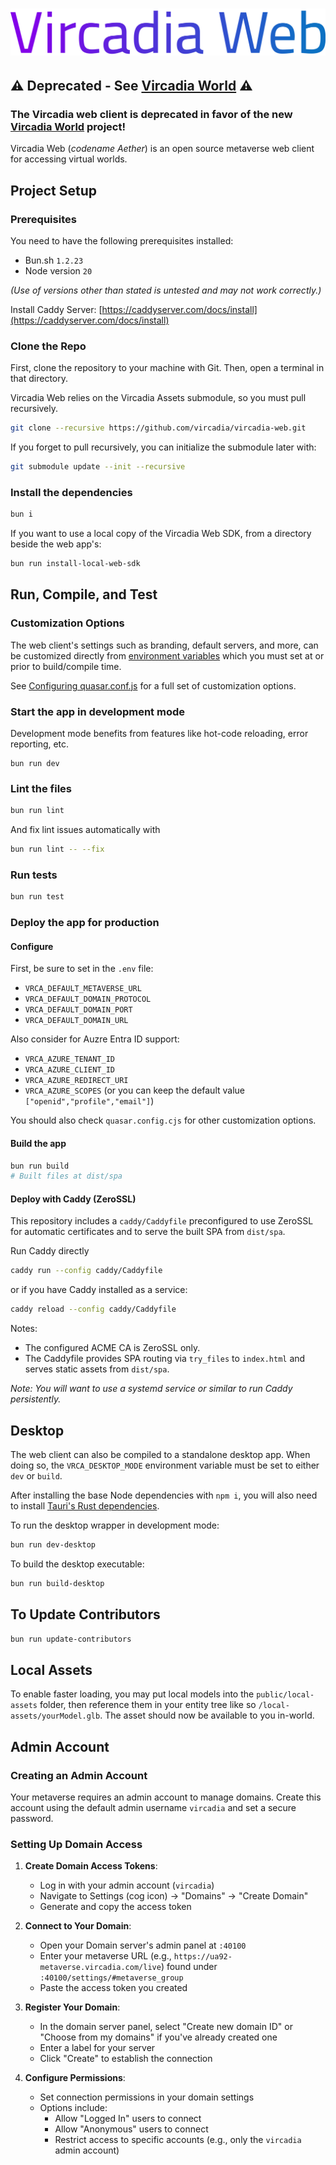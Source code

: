 # ![Vircadia Web](https://raw.githubusercontent.com/vircadia/vircadia-assets/master/images/branding/vircadia_web_text_logo.svg)

## ⚠️ Deprecated - See [Vircadia World](https://github.com/vircadia/vircadia-world) ⚠️
### The Vircadia web client is deprecated in favor of the new [Vircadia World](https://github.com/vircadia/vircadia-world) project!

Vircadia Web (*codename Aether*) is an open source metaverse web client for accessing virtual worlds.

## Project Setup

### Prerequisites

You need to have the following prerequisites installed:

* Bun.sh `1.2.23` 
* Node version `20`

*(Use of versions other than stated is untested and may not work correctly.)*

Install Caddy Server: [https://caddyserver.com/docs/install](https://caddyserver.com/docs/install)

### Clone the Repo

First, clone the repository to your machine with Git. Then, open a terminal in that directory.

Vircadia Web relies on the Vircadia Assets submodule, so you must pull recursively.

```sh
git clone --recursive https://github.com/vircadia/vircadia-web.git
```

If you forget to pull recursively, you can initialize the submodule later with:
```sh
git submodule update --init --recursive
```

### Install the dependencies

```sh
bun i
```

If you want to use a local copy of the Vircadia Web SDK, from a directory beside the web app's:
```sh
bun run install-local-web-sdk
```

## Run, Compile, and Test

### Customization Options

The web client's settings such as branding, default servers, and more, can be customized directly from [environment variables](https://github.com/vircadia/vircadia-web/blob/master/quasar.conf.js#L131) which you must set at or prior to build/compile time.

See [Configuring quasar.conf.js](https://v2.quasar.dev/quasar-cli/quasar-conf-js) for a full set of customization options.

### Start the app in development mode

Development mode benefits from features like hot-code reloading, error reporting, etc.

```
bun run dev
```

### Lint the files

```sh
bun run lint
```

And fix lint issues automatically with

```sh
bun run lint -- --fix
```

### Run tests

```sh
bun run test
```

### Deploy the app for production

#### Configure

First, be sure to set in the `.env` file:

* `VRCA_DEFAULT_METAVERSE_URL`
* `VRCA_DEFAULT_DOMAIN_PROTOCOL`
* `VRCA_DEFAULT_DOMAIN_PORT`
* `VRCA_DEFAULT_DOMAIN_URL` 

Also consider for Auzre Entra ID support:

* `VRCA_AZURE_TENANT_ID`
* `VRCA_AZURE_CLIENT_ID`
* `VRCA_AZURE_REDIRECT_URI`
* `VRCA_AZURE_SCOPES` (or you can keep the default value `["openid","profile","email"]`)

You should also check `quasar.config.cjs` for other customization options.

#### Build the app

```sh
bun run build
# Built files at dist/spa
```

#### Deploy with Caddy (ZeroSSL)

This repository includes a `caddy/Caddyfile` preconfigured to use ZeroSSL for automatic certificates and to serve the built SPA from `dist/spa`.

Run Caddy directly
```sh
caddy run --config caddy/Caddyfile
```
or if you have Caddy installed as a service:

```sh
caddy reload --config caddy/Caddyfile
```

Notes:
- The configured ACME CA is ZeroSSL only.
- The Caddyfile provides SPA routing via `try_files` to `index.html` and serves static assets from `dist/spa`.

*Note: You will want to use a systemd service or similar to run Caddy persistently.*

## Desktop

The web client can also be compiled to a standalone desktop app. When doing so, the `VRCA_DESKTOP_MODE` environment variable must be set to either `dev` or `build`.

After installing the base Node dependencies with `npm i`, you will also need to install [Tauri's Rust dependencies](https://tauri.app/v1/guides/getting-started/prerequisites).

To run the desktop wrapper in development mode:
```sh
bun run dev-desktop
```

To build the desktop executable:
```sh
bun run build-desktop
```

## To Update Contributors

```sh
bun run update-contributors
```

## Local Assets

To enable faster loading, you may put local models into the `public/local-assets` folder, then reference them in your entity tree like so `/local-assets/yourModel.glb`. The asset should now be available to you in-world.

## Admin Account

### Creating an Admin Account

Your metaverse requires an admin account to manage domains. Create this account using the default admin username `vircadia` and set a secure password.

### Setting Up Domain Access

1. **Create Domain Access Tokens**:
   - Log in with your admin account (`vircadia`)
   - Navigate to Settings (cog icon) → "Domains" → "Create Domain"
   - Generate and copy the access token

2. **Connect to Your Domain**:
   - Open your Domain server's admin panel at `:40100`
   - Enter your metaverse URL (e.g., `https://ua92-metaverse.vircadia.com/live`) found under `:40100/settings/#metaverse_group`
   - Paste the access token you created

3. **Register Your Domain**:
   - In the domain server panel, select "Create new domain ID" or "Choose from my domains" if you've already created one
   - Enter a label for your server
   - Click "Create" to establish the connection

4. **Configure Permissions**:
   - Set connection permissions in your domain settings
   - Options include:
     - Allow "Logged In" users to connect
     - Allow "Anonymous" users to connect
     - Restrict access to specific accounts (e.g., only the `vircadia` admin account)